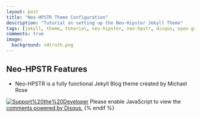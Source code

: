 ```yaml
---
layout: post
title: "Neo-HPSTR Theme Configuration"
description: "Tutorial on setting up the Neo-Hipster Jekyll Theme"
tags: [jekyll, theme, tutorial, neo-hipster, neo-hpstr, disqus, open graph, developer, mmistakes, install, configuration]
comments: true
image:
  background: v4truth.png
---
```


## Neo-HPSTR Features

* Neo-HPSTR is a fully functional Jekyll Blog theme created by Michael Rose

<a href="https://mademistakes.com/support/"><img style="border:0px;" src="http://images.webestools.com/buttons.php?frm=1&btn_type=16&txt=Support%20the%20Developer" onmouseover="this.src='http://images.webestools.com/buttons.php?frm=2&btn_type=16&txt=Support%20the%20Developer'" onmouseout="this.src='http://images.webestools.com/buttons.php?frm=1&btn_type=16&txt=Support%20the%20Developer';" alt="Support%20the%20Developer" /></a><script type="text/javascript">img=new Image();img.src= "http://images.webestools.com/buttons.php?frm=2&btn_type=16&txt=Support%20the%20Developer";</script>

* Modern and minimal design.
* Responsive templates for post, page, and post index `_layouts`. Looks great on mobile, tablet, and desktop devices.
* Gracefully degrades in older browsers. Compatible with Internet Explorer 8+ and all modern browsers.  
* Sweet animated menu with support for drop-downs.
* Optional [Disqus](http://disqus.com) comments and social sharing links.
* [Open Graph](https://developers.facebook.com/docs/opengraph/) and [Twitter Cards](https://dev.twitter.com/docs/cards) support for a better social sharing experience.
* Simple [custom 404 page](http://mmistakes.github.io/hpstr-jekyll-theme/404.html) to get you started.
* [Syntax highlighting](http://mmistakes.github.io/hpstr-jekyll-theme/code-highlighting-post/) stylesheet to make your code examples look snazzy
* [Available in Spanish](https://github.com/cruznick/hpstr-jekyll-theme/tree/es). Thanks [@cruznick](https://github.com/cruznick)!



## Download the Theme
Navigate to your Desktop directory (Feel free to use any directory you want)

```
userone@laptop:~/Development/tutorials$ cd ~
userone@laptop:~/Desktop$
```

<a href="https://github.com/mmistakes/hpstr-jekyll-theme/archive/master.zip"><img style="border:0px;" src="http://images.webestools.com/buttons.php?frm=1&btn_type=16&txt=Download%20the%20Theme" onmouseover="this.src='http://images.webestools.com/buttons.php?frm=2&btn_type=16&txt=Download%20the%20Theme'" onmouseout="this.src='http://images.webestools.com/buttons.php?frm=1&btn_type=16&txt=Download%20the%20Theme';" alt="Download%20the%20Theme" /></a><script type="text/javascript">img=new Image();img.src= "http://images.webestools.com/buttons.php?frm=2&btn_type=16&txt=Download%20the%20Theme";</script>

Click the button or enter the following commands into the terminal.

```
wget https://github.com/mmistakes/hpstr-jekyll-theme/archive/master.zip

```

Once the theme finishes downloading you need to extract it into the you want to work in.  
```
unzip ~/Desktop/hpstr-jekyll-theme-master/
```


## Basic Setup and Configuration

After downloading Neo-HPSTR you can begin configuring the theme so it will run properly in Jekyll.  Open your terminal and navigate to the hpstr-jekyll-theme-master/ you created in the previous section of this tutorial. If you unipped it on your Desktop enter the following commands into the terminal.  

```
userone@laptop:~/Desktop$ cd ~/Desktop/hpstr-jekyll-theme-master/
userone@laptop: ~/Desktop/hpstr-jekyll-theme-master$
```

Next you need to make install Bundler and all theme dependencies by entering the folowing commands into the
terminal.

```
userone@laptop: ~/Desktop/hpstr-jekyll-theme-master$ gem install bundler
```

Now to install the Neo-HPSTR's dependencies


```
userone@laptop: ~/Desktop/hpstr-jekyll-theme-master$ bundle install
```


## Customizing the Theme

Once you have installed the theme's dependencies you need to edit the ==_config.yml== YAML file to personalize your site.  Open the file with your favorite text editor and enter your personal information.

```
title:            Enter Your Sites Title
description:      Provide a short description of your blog
disqus_shortname: We will deal with Disqus in the next section leave blank for now.

url: http://localhost:4000 The url must be set to localhost:4000 when running it locally and you will need to change this to your websites address before deploying our blog.  

Owner/author information You must provide information for the name, bio, and email variables or some sections of the site will not function correctly.   
owner:
  name:           Enter Your Name
  avatar:         avatar.jpg
  bio:            Enter a short bio about yourself.
  email:          Enter your email
  # Social networking links used in footer. Update and remove as you like.
  github:         github username
  keybase:        keybase username
  stackexchange:  you get the idea
  linkedin:
  instagram:   
  google_plus:    for google plus make sure you put a + infront of your username


timezone:    Change if not are not in the America/New_York time zone.
```

After editing the ==_config.yml== file make sure you save your changes before proceeding to the next step.  


## Running Jekyll

The preferred method for running Jekyll is with ==bundle exec jekyll "command option"==, but if you’re willing to deal gem conflicts feel free to go cowboy with a ==jekyll build== or ==jekyll serve==.  Once you have dealt with gem conflicts I assure you, you will have no problem typing a few more characters and launching the site using == bundle exec jekyll serve==
That said, enter the following commands into the terminal and launch the site on your local server (http://localhost:4000).

In some cases you may want to rebuild your blog before launching it.  To do this you just need to run ==bundle exec jekyll build== before launching the site.  

```
userone@laptop: ~/Desktop/hpstr-jekyll-theme-master$ bundle exec jekyll build
```

```
userone@laptop: ~/Desktop/hpstr-jekyll-theme-master$ bundle exec jekyll serve
Configuration file: /home/userone/Development/jajb-master/_config.yml
            Source: /home/userone/Development/jajb-master
       Destination: /home/userone/Development/jajb-master/_site
 Incremental build: disabled. Enable with --incremental
      Generating...
                    done in 1.003 seconds.
 Auto-regeneration: enabled for '/home/userone/Development/jajb-master'
Configuration file: /home/userone/Development/jajb-master/_config.yml
    Server address: http://127.0.0.1:4000/
  Server running... press ctrl-c to stop.
```

If the serve command executes without any errors you should be able to open up a browser and got to http://localhost:4000) and your new blog should load. If the command executes without an error but does not load in your browser the problem most likely is due to a misconfigured _config.yml file.  To fix this open the _config.yml file and make sure the url: setting is set to http://localhost:4000.  

Good Job!  You can now see the fruits of your labor and naviate the default posting included in with the theme.  In the next section of this tutorial I will show you how to set up backgrounds, load avatars and wire up the advanced features in this blog.  

If you made it this far into the tutorial and plan on using the theme for your blog then tell the developer thank you by making a donation.  Even if it's only a few bucks I am sure it will be appreciated and if you wondering I don't know the theme's developer and will not benefit financially whatsoever from your donation.  However if you do donate all of us could benefit in the future because the developer might just put out another dope theme or some other FOSS for the world to use.  

Information should be free not trademarked and copy written.  


{% if page.comments %}
<div id="disqus_thread"></div>
<script>

/**
*  RECOMMENDED CONFIGURATION VARIABLES: EDIT AND UNCOMMENT THE SECTION BELOW TO INSERT DYNAMIC VALUES FROM YOUR PLATFORM OR CMS.
*  LEARN WHY DEFINING THESE VARIABLES IS IMPORTANT: https://disqus.com/admin/universalcode/#configuration-variables*/
/*
var disqus_config = function () {
this.page.url = PAGE_URL;  // Replace PAGE_URL with your page's canonical URL variable
this.page.identifier = PAGE_IDENTIFIER; // Replace PAGE_IDENTIFIER with your page's unique identifier variable
};
*/
(function() { // DON'T EDIT BELOW THIS LINE
var d = document, s = d.createElement('script');
s.src = '//jajb.disqus.com/embed.js';
s.setAttribute('data-timestamp', +new Date());
(d.head || d.body).appendChild(s);
})();
</script>
<noscript>Please enable JavaScript to view the <a href="https://disqus.com/?ref_noscript">comments powered by Disqus.</a></noscript>
{% endif %}
